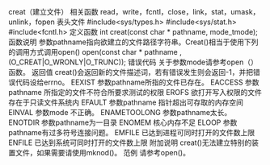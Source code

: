 
creat（建立文件）
相关函数
read，write，fcntl，close，link，stat，umask，unlink，fopen
表头文件
#include<sys/types.h>
#include<sys/stat.h>
#include<fcntl.h>
定义函数
int creat(const char * pathname, mode_tmode);
函数说明
参数pathname指向欲建立的文件路径字符串。Creat()相当于使用下列的调用方式调用open()
open(const char * pathname ,(O_CREAT|O_WRONLY|O_TRUNC));
错误代码
关于参数mode请参考open（）函数。
返回值
creat()会返回新的文件描述词，若有错误发生则会返回-1，并把错误代码设给errno。
EEXIST 参数pathname所指的文件已存在。
EACCESS 参数pathname 所指定的文件不符合所要求测试的权限
EROFS 欲打开写入权限的文件存在于只读文件系统内
EFAULT 参数pathname 指针超出可存取的内存空间
EINVAL 参数mode 不正确。
ENAMETOOLONG 参数pathname太长。
ENOTDIR 参数pathname为一目录
ENOMEM 核心内存不足
ELOOP 参数pathname有过多符号连接问题。
EMFILE 已达到进程可同时打开的文件数上限
ENFILE 已达到系统可同时打开的文件数上限
附加说明
creat()无法建立特别的装置文件，如果需要请使用mknod()。
范例
请参考open()。